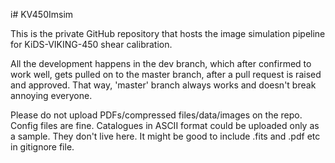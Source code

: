 i# KV450Imsim

This is the private GitHub repository that hosts the image simulation pipeline for KiDS-VIKING-450
shear calibration. 

All the development happens in the dev branch, which after confirmed to work well, gets pulled on to
the master branch, after a pull request is raised and approved. That way, 'master' branch always works and doesn't break annoying everyone.

Please do not upload PDFs/compressed files/data/images on the repo. Config files are fine. Catalogues
in ASCII format could be uploaded only as a sample. They don't live here. It might be good to
include .fits and .pdf etc in gitignore file.
